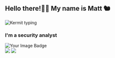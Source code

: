 ## Hello there!🖖🏻 My name is Matt 🐿️
![Kermit typing](https://media.tenor.com/8JW2EYvY9C4AAAAC/kermit-type.gif)

### I'm a security analyst
<img src="https://tryhackme-badges.s3.amazonaws.com/mattzsync.png" alt="Your Image Badge" />

<div>
<a href = "mailto:matheus19brayan@gmail.com"><img loading="lazy" src="https://img.shields.io/badge/Gmail-D14836?style=for-the-badge&logo=gmail&logoColor=white" target="_blank"></a>
<a href="https://www.linkedin.com/in/matheus-bsilva/" target="_blank"><img loading="lazy" src="https://img.shields.io/badge/-LinkedIn-%230077B5?style=for-the-badge&logo=linkedin&logoColor=white" target="_blank"></a>   
</div>
